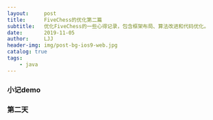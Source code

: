 ```yaml
---
layout:     post
title:      FiveChess的优化第二篇
subtitle:   优化FiveChess的一些心得记录，包含框架布局、算法改进和代码优化。
date:       2019-11-05
author:     LJJ
header-img: img/post-bg-ios9-web.jpg
catalog: true
tags:
    - java
---
```


### 小记demo

### 第二天
